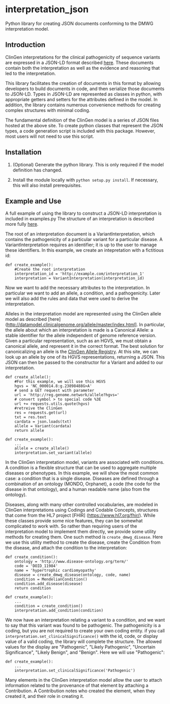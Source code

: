 # interpretation_json
Python library for creating JSON documents conforming to the DMWG interpretation model.

## Introduction

ClinGen interpretations for the clinical pathogenicity of sequence variants are expressed in a JSON-LD format described [here](http://datamodel.clinicalgenome.org/interpretation/master/index.html).  These documents contain both the interpretation as well as the evidence and reasoning that led to the interpretation.

This library facilitates the creation of documents in this format by allowing developers to build documents in code, and then serialize those documents to JSON-LD.  Types in JSON-LD are represented as classes in python, with appropriate getters and setters for the attributes defined in the model.  In addition, the library contains numerous convenience methods for creating complex structures with minimal coding.

The fundamental definition of the ClinGen model is a series of JSON files hosted at the above site.   To create python classes that represent the JSON types, a code generation script is included with this package.  However, most users will not need to use this script.

## Installation

 1. (Optional) Generate the python library.   This is only required if the model definition has changed.

 2. Install the module locally with ```python setup.py install```.   If necessary, this will also install prerequisites.

## Example and Use

A full example of using the library to construct a JSON-LD interpretation is included in examples.py
The structure of an interpretation is described more fully [here](http://datamodel.clinicalgenome.org/interpretation/master/index.html).

The root of an interpretation document is a VariantInterpretation, which contains the pathogenicity of a particular variant for a particular disease. A VariantInterpretation requires an identifier; it is up to the user to manage these identifiers.  In this example, we create an intepretation with a fictitious id:
```
def create_example():
    #Create the root interpretation
    interpretation_id = 'http://example.com/interpretation_1'
    interpretation = VariantInterpretation(interpretation_id)
```

Now we want to add the necessary attributes to the interpretation.  In particular we want to add an allele, a condition, and a pathogenicity.  Later we will also add the rules and data that were used to derive the interpretation.

Alleles in the interpretation model are represented using the ClinGen allele model as described [here](http://datamodel.clinicalgenome.org/allele/master/index.html].   In particular, the allele about which an interpretation is made is a Canonical Allele: a stable identifier for the allele independent of genome reference version.   Given a particular representation, such as an HGVS, we must obtain a canonical allele, and represent it in the correct format.  The best solution for canonicalizing an allele is the [ClinGen Allele Registry](http://reg.genome.network/allele).  At this site, we can look up an allele by one of its HGVS representations, returning a JSON.  This JSON can then be passed to the constructor for a Variant and added to our interpretation.
  
```
def create_allele():
    #For this example, we will use this HGVS
    hgvs = 'NC_000014.8:g.23898488G>A'
    # send a GET request with parameter
    url = 'http://reg.genome.network/allele?hgvs='
    # convert symbol > to special code %3E
    url += requests.utils.quote(hgvs)
    #retreive the ClinGen
    res = requests.get(url)
    txt = res.text
    cardata = json.loads(txt)
    allele = Variant(cardata)
    return allele

def create_example():
    ...
    allele = create_allele()
    interpretation.set_variant(allele)
```

In the ClinGen interpretation model, variants are associated with conditions. A condition is a flexible structure that can be used to aggregate multiple diseases or phenotypes.  In this example, we will show the most common case: a condition that is a single disease.   Diseases are defined through a combination of an ontology (MONDO, Orphanet), a code (the code for the disease in that ontology), and a human readable name (also from the ontology).

Diseases, along with many other controlled vocabularies, are modeled in ClinGen interpretations using Codings and Codable Concepts, structures that come from the HL7 project [FHIR] (https://www.hl7.org/fhir/).  While these classes provide some nice features, they can be somewhat complicated to work with.  So rather than requiring users of the interpretation model to implement them directly, we provide some utility methods for creating them. One such method is ```create_dmwg_disease```.  Here we use this utility method to create the disease, create the Condition from the disease, and attach the condition to the interpretation:


```
def create_condition():
    ontology = 'http://www.disease-ontology.org/term/'
    code = 'DOID_11984'
    name = 'hypertrophic cardiomyopathy'
    disease = create_dmwg_disease(ontology, code, name)
    condition = MendelianCondition()
    condition.add_disease(disease)
    return condition

def create_example():
    ...
    condition = create_condition()
    interpretation.add_condition(condition)
```

We now have an interpretation relating a variant to a condition, and we want to say that this variant was found to be pathogenic.  The pathogenicity is a coding, but you are not required to create your own coding entity.  if you call ```interpretation.set_clinicalSignificance()``` with the id, code, or display value of a valid coding, the library will complete the structure.  The allowed values for the display are "Pathogenic", "Likely Pathogenic", "Uncertain Significance", "Likely Benign", and "Benign".  Here we will use "Pathogenic":

```
def create_example():
    ...
    interpretation.set_clinicalSignificance('Pathogenic')
```

Many elements in the ClinGen interpretation model allow the user to attach information related to the provenance of that element by attaching a Contribution.  A Contribution notes who created the element, when they created it, and their role in creating it.
